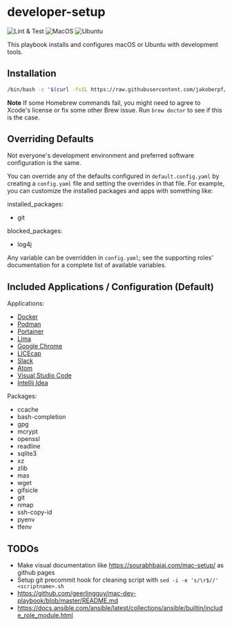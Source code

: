 # developer-setup

![Lint & Test](https://github.com/jakoberpf/my-setup/actions/workflows/ci-lint.yml/badge.svg) ![MacOS](https://github.com/jakoberpf/my-setup/actions/workflows/ci-macos.yml/badge.svg) ![Ubuntu](https://github.com/jakoberpf/my-setup/actions/workflows/ci-ubuntu.yml/badge.svg) 

This playbook installs and configures macOS or Ubuntu with development tools.

## Installation

```bash
/bin/bash -c "$(curl -fsSL https://raw.githubusercontent.com/jakoberpf/developer-setup/HEAD/install.sh)"
```

**Note** If some Homebrew commands fail, you might need to agree to Xcode's license or fix some other Brew issue. Run `brew doctor` to see if this is the case.

## Overriding Defaults

Not everyone's development environment and preferred software configuration is the same.

You can override any of the defaults configured in `default.config.yaml` by creating a `config.yaml` file and setting the overrides in that file. For example, you can customize the installed packages and apps with something like:

installed_packages:

- git

blocked_packages:

- log4j

Any variable can be overridden in `config.yaml`; see the supporting roles' documentation for a complete list of available variables.

## Included Applications / Configuration (Default)

Applications:

- [Docker](https://www.docker.com/)
- [Podman](Podman)
- [Portainer](Portainer)
- [Lima](Lima)
- [Google Chrome](https://www.google.com/chrome/)
- [LICEcap](http://www.cockos.com/licecap/)
- [Slack](https://slack.com/)
- [Atom](https://atom.io/)
- [Visual Studio Code](https://code.visualstudio.com/)
- [Intellij Idea](https://www.jetbrains.com/idea/)

Packages:

- ccache
- bash-completion
- gpg
- mcrypt
- openssl
- readline
- sqlite3
- xz
- zlib
- mas
- wget
- gifsicle
- git
- nmap
- ssh-copy-id
- pyenv
- tfenv

## TODOs

- Make visual documentation like <https://sourabhbajaj.com/mac-setup/> as github pages
- Setup git precommit hook for cleaning script with ``sed -i -e 's/\r$//' <scriptname>.sh``
- https://github.com/geerlingguy/mac-dev-playbook/blob/master/README.md
- https://docs.ansible.com/ansible/latest/collections/ansible/builtin/include_role_module.html
